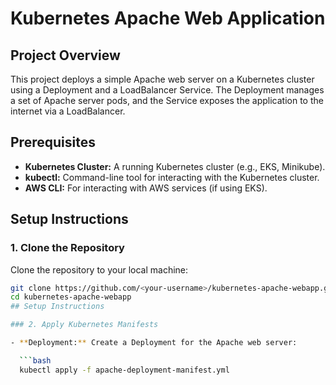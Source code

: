 # Kubernetes Apache Web Application

## Project Overview

This project deploys a simple Apache web server on a Kubernetes cluster using a Deployment and a LoadBalancer Service. The Deployment manages a set of Apache server pods, and the Service exposes the application to the internet via a LoadBalancer.

## Prerequisites

- **Kubernetes Cluster:** A running Kubernetes cluster (e.g., EKS, Minikube).
- **kubectl:** Command-line tool for interacting with the Kubernetes cluster.
- **AWS CLI:** For interacting with AWS services (if using EKS).

## Setup Instructions

### 1. Clone the Repository

Clone the repository to your local machine:

```bash
git clone https://github.com/<your-username>/kubernetes-apache-webapp.git
cd kubernetes-apache-webapp
## Setup Instructions

### 2. Apply Kubernetes Manifests

- **Deployment:** Create a Deployment for the Apache web server:

  ```bash
  kubectl apply -f apache-deployment-manifest.yml
 